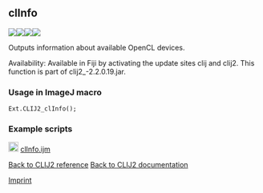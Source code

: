 ## clInfo
<img src="images/mini_clij1_logo.png"/><img src="images/mini_clij2_logo.png"/><img src="images/mini_clijx_logo.png"/><img src="images/mini_cle_logo.png"/>

Outputs information about available OpenCL devices.

Availability: Available in Fiji by activating the update sites clij and clij2.
This function is part of clij2_-2.2.0.19.jar.

### Usage in ImageJ macro
```
Ext.CLIJ2_clInfo();
```




### Example scripts
<a href="https://github.com/clij/clij2-docs/blob/master/src/main/macro/clInfo.ijm"><img src="images/language_macro.png" height="20"/></a> [clInfo.ijm](https://github.com/clij/clij2-docs/blob/master/src/main/macro/clInfo.ijm)  


[Back to CLIJ2 reference](https://clij.github.io/clij2-docs/reference)
[Back to CLIJ2 documentation](https://clij.github.io/clij2-docs)

[Imprint](https://clij.github.io/imprint)
